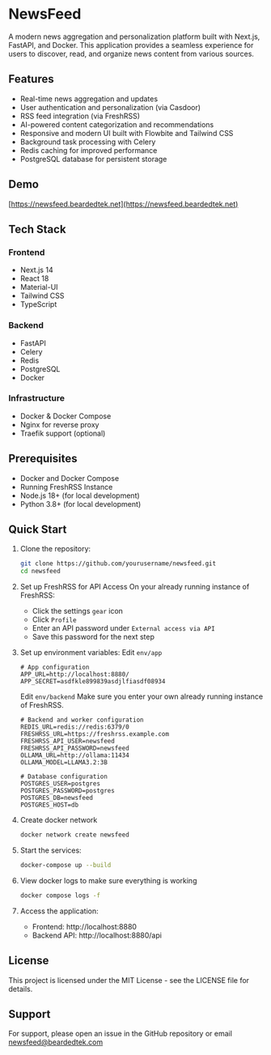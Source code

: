 # NewsFeed

A modern news aggregation and personalization platform built with Next.js, FastAPI, and Docker. This application provides a seamless experience for users to discover, read, and organize news content from various sources.

## Features

- Real-time news aggregation and updates
- User authentication and personalization (via Casdoor)
- RSS feed integration (via FreshRSS)
- AI-powered content categorization and recommendations
- Responsive and modern UI built with Flowbite and Tailwind CSS
- Background task processing with Celery
- Redis caching for improved performance
- PostgreSQL database for persistent storage

## Demo
[https://newsfeed.beardedtek.net](https://newsfeed.beardedtek.net)

## Tech Stack

### Frontend
- Next.js 14
- React 18
- Material-UI
- Tailwind CSS
- TypeScript

### Backend
- FastAPI
- Celery
- Redis
- PostgreSQL
- Docker

### Infrastructure
- Docker & Docker Compose
- Nginx for reverse proxy
- Traefik support (optional)

## Prerequisites

- Docker and Docker Compose
- Running FreshRSS Instance
- Node.js 18+ (for local development)
- Python 3.8+ (for local development)

## Quick Start

1. Clone the repository:
   ```bash
   git clone https://github.com/yourusername/newsfeed.git
   cd newsfeed
   ```

2. Set up FreshRSS for API Access
   On your already running instance of FreshRSS:
      - Click the settings `gear` icon
      - Click `Profile`
      - Enter an API password under `External access via API`
      - Save this password for the next step

3. Set up environment variables:
      Edit `env/app`
   ```
   # App configuration
   APP_URL=http://localhost:8880/
   APP_SECRET=asdfkle899839asdjlfiasdf08934
   ```

   Edit `env/backend`
   Make sure you enter your own already running instance of FreshRSS.
   ```
   # Backend and worker configuration
   REDIS_URL=redis://redis:6379/0
   FRESHRSS_URL=https://freshrss.example.com
   FRESHRSS_API_USER=newsfeed
   FRESHRSS_API_PASSWORD=newsfeed
   OLLAMA_URL=http://ollama:11434
   OLLAMA_MODEL=LLAMA3.2:3B

   # Database configuration
   POSTGRES_USER=postgres
   POSTGRES_PASSWORD=postgres
   POSTGRES_DB=newsfeed
   POSTGRES_HOST=db
   ```

4. Create docker network
   ```bash
   docker network create newsfeed
   ```

5. Start the services:
   ```bash
   docker-compose up --build
   ```

6. View docker logs to make sure everything is working
   ```bash
   docker compose logs -f
   ```

7. Access the application:
   - Frontend: http://localhost:8880
   - Backend API: http://localhost:8880/api


## License

This project is licensed under the MIT License - see the LICENSE file for details.

## Support

For support, please open an issue in the GitHub repository or email newsfeed@beardedtek.com